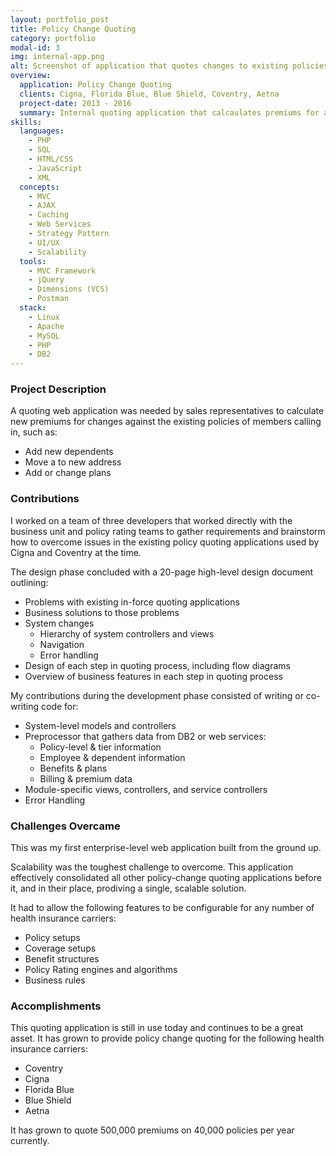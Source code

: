 ```yaml
---
layout: portfolio_post
title: Policy Change Quoting
category: portfolio
modal-id: 3
img: internal-app.png
alt: Screenshot of application that quotes changes to existing policies
overview:
  application: Policy Change Quoting
  clients: Cigna, Florida Blue, Blue Shield, Coventry, Aetna
  project-date: 2013 - 2016
  summary: Internal quoting application that calcaulates premiums for address, dependent, and plan changes against existing health insurance policies.
skills:
  languages:
    - PHP
    - SQL
    - HTML/CSS
    - JavaScript
    - XML
  concepts:
    - MVC
    - AJAX
    - Caching
    - Web Services
    - Strategy Pattern
    - UI/UX
    - Scalability
  tools:
    - MVC Framework
    - jQuery
    - Dimensions (VCS)
    - Postman
  stack:
    - Linux
    - Apache
    - MySQL
    - PHP
    - DB2
---
```


### Project Description

A quoting web application was needed by sales representatives to calculate new premiums for changes against the existing policies of members calling in, such as:

- Add new dependents
- Move a to new address
- Add or change plans 

### Contributions

I worked on a team of three developers that worked directly with the business unit and policy rating teams to gather requirements and brainstorm how to overcome issues in the existing policy quoting applications used by Cigna and Coventry at the time.

The design phase concluded with a 20-page high-level design document outlining:

- Problems with existing in-force quoting applications
- Business solutions to those problems
- System changes
  - Hierarchy of system controllers and views
  - Navigation
  - Error handling
- Design of each step in quoting process, including flow diagrams
- Overview of business features in each step in quoting process

My contributions during the development phase consisted of writing or co-writing code for:

- System-level models and controllers
- Preprocessor that gathers data from DB2 or web services:
  - Policy-level & tier information
  - Employee & dependent information
  - Benefits & plans
  - Billing & premium data
- Module-specific views, controllers, and service controllers
- Error Handling

### Challenges Overcame

This was my first enterprise-level web application built from the ground up.

Scalability was the toughest challenge to overcome. This application effectively consolidated all other policy-change quoting applications before it, and in their place, prodiving a single, scalable solution.

It had to allow the following features to be configurable for any number of health insurance carriers:

- Policy setups
- Coverage setups
- Benefit structures
- Policy Rating engines and algorithms
- Business rules

### Accomplishments

This quoting application is still in use today and continues to be a great asset. It has grown to provide policy change quoting for the following health insurance carriers:

- Coventry
- Cigna
- Florida Blue
- Blue Shield
- Aetna

It has grown to quote 500,000 premiums on 40,000 policies per year currently.

